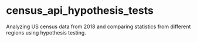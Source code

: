# census_api_hypothesis_tests
Analyzing US census data from 2018 and comparing statistics from different regions using hypothesis testing.
